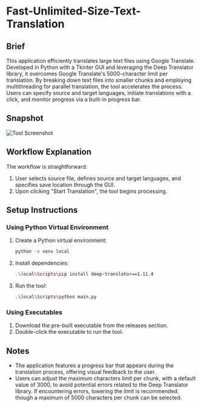 # Fast-Unlimited-Size-Text-Translation

## Brief

This application efficiently translates large text files using Google Translate. Developed in Python with a Tkinter GUI and leveraging the Deep Translator library, it overcomes Google Translate's 5000-character limit per translation. By breaking down text files into smaller chunks and employing multithreading for parallel translation, the tool accelerates the process. Users can specify source and target languages, initiate translations with a click, and monitor progress via a built-in progress bar.

## Snapshot

![Tool Screenshot](Snapshoth.png)

## Workflow Explanation

The workflow is straightforward:

1. User selects source file, defines source and target languages, and specifies save location through the GUI.
2. Upon clicking "Start Translation", the tool begins processing.

## Setup Instructions

### Using Python Virtual Environment

1. Create a Python virtual environment:
   ```bash
   python -m venv local
   ```
2. Install dependencies:
   ```bash
   .\local\Scripts\pip install deep-translator==1.11.4
   ```
3. Run the tool:
   ```bash
   .\local\Scripts\python main.py
   ```

### Using Executables

1. Download the pre-built executable from the releases section.
2. Double-click the executable to run the tool.

## Notes

- The application features a progress bar that appears during the translation process, offering visual feedback to the user.
- Users can adjust the maximum characters limit per chunk, with a default value of 3000, to avoid potential errors related to the Deep Translator library. If encountering errors, lowering the limit is recommended, though a maximum of 5000 characters per chunk can be selected.
